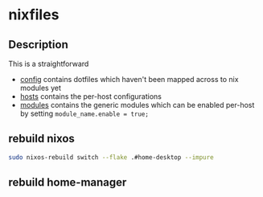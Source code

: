 # nixfiles

## Description

This is a straightforward

- [config](./config) contains dotfiles which haven't been mapped across to nix modules yet
- [hosts](./hosts) contains the per-host configurations
- [modules](./modules) contains the generic modules which can be enabled per-host by setting `module_name.enable = true;`

## rebuild nixos

```bash
sudo nixos-rebuild switch --flake .#home-desktop --impure
```

## rebuild home-manager
